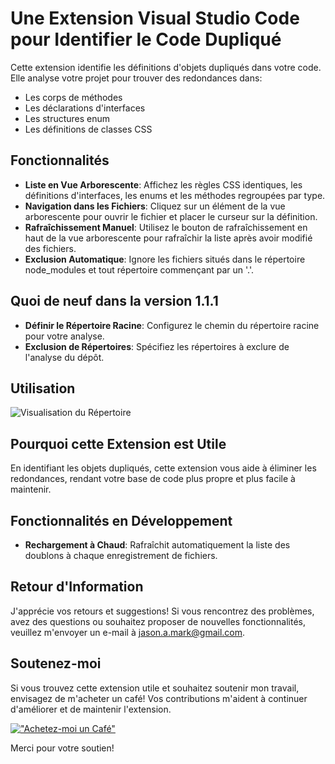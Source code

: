 # Une Extension Visual Studio Code pour Identifier le Code Dupliqué

Cette extension identifie les définitions d'objets dupliqués dans votre code. Elle analyse votre projet pour trouver des redondances dans:

- Les corps de méthodes
- Les déclarations d'interfaces
- Les structures enum
- Les définitions de classes CSS

## Fonctionnalités

- **Liste en Vue Arborescente**: Affichez les règles CSS identiques, les définitions d'interfaces, les enums et les méthodes regroupées par type.
- **Navigation dans les Fichiers**: Cliquez sur un élément de la vue arborescente pour ouvrir le fichier et placer le curseur sur la définition.
- **Rafraîchissement Manuel**: Utilisez le bouton de rafraîchissement en haut de la vue arborescente pour rafraîchir la liste après avoir modifié des fichiers.
- **Exclusion Automatique**: Ignore les fichiers situés dans le répertoire node_modules et tout répertoire commençant par un '.'.

## Quoi de neuf dans la version 1.1.1

- **Définir le Répertoire Racine**: Configurez le chemin du répertoire racine pour votre analyse.
- **Exclusion de Répertoires**: Spécifiez les répertoires à exclure de l'analyse du dépôt.

## Utilisation

![Visualisation du Répertoire](https://github.com/jasonamark/jasonamark/raw/main/identify-duplicates.gif)

## Pourquoi cette Extension est Utile

En identifiant les objets dupliqués, cette extension vous aide à éliminer les redondances, rendant votre base de code plus propre et plus facile à maintenir.

## Fonctionnalités en Développement

- **Rechargement à Chaud**: Rafraîchit automatiquement la liste des doublons à chaque enregistrement de fichiers.

## Retour d'Information

J'apprécie vos retours et suggestions! Si vous rencontrez des problèmes, avez des questions ou souhaitez proposer de nouvelles fonctionnalités, veuillez m'envoyer un e-mail à [jason.a.mark@gmail.com](jason.a.mark@gmail.com).

## Soutenez-moi
Si vous trouvez cette extension utile et souhaitez soutenir mon travail, envisagez de m'acheter un café! Vos contributions m'aident à continuer d'améliorer et de maintenir l'extension.

[!["Achetez-moi un Café"](https://www.buymeacoffee.com/assets/img/custom_images/orange_img.png)](https://buymeacoffee.com/jasonamark8)

Merci pour votre soutien!
